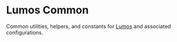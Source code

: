 # Lumos Common

Common utilities, helpers, and constants for [Lumos](https://www.npmjs.com/package/@ori-open/lumos)
and associated configurations.
